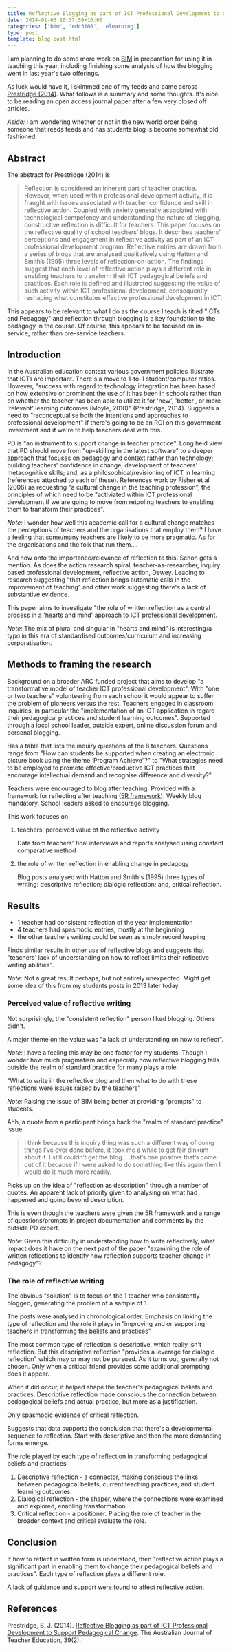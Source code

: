 ```yaml
---
title: Reflective Blogging as part of ICT Professional Development to Support Pedagogical Change
date: 2014-01-03 10:37:59+10:00
categories: ['bim', 'edc3100', 'elearning']
type: post
template: blog-post.html
---
```

I am planning to do some more work on [BIM](/blog2/research/bam-blog-aggregation-management/) in preparation for using it in teaching this year, including finishing some analysis of how the blogging went in last year's two offerings.

As luck would have it, I skimmed one of my feeds and came across [Prestridge (2014)](http://ro.ecu.edu.au/ajte/vol39/iss2/6/). What follows is a summary and some thoughts. It's nice to be reading an open access journal paper after a few very closed off articles.

_Aside:_ I am wondering whether or not in the new world order being someone that reads feeds and has students blog is become somewhat old fashioned.

## Abstract

The abstract for Prestridge (2014) is

> Reflection is considered an inherent part of teacher practice. However, when used within professional development activity, it is fraught with issues associated with teacher confidence and skill in reflective action. Coupled with anxiety generally associated with technological competency and understanding the nature of blogging, constructive reflection is difficult for teachers. This paper focuses on the reflective quality of school teachers’ blogs. It describes teachers’ perceptions and engagement in reflective activity as part of an ICT professional development program. Reflective entries are drawn from a series of blogs that are analysed qualitatively using Hatton and Smith’s (1995) three levels of reflection-on-action. The findings suggest that each level of reflective action plays a different role in enabling teachers to transform their ICT pedagogical beliefs and practices. Each role is defined and illustrated suggesting the value of such activity within ICT professional development, consequently reshaping what constitutes effective professional development in ICT.

This appears to be relevant to what I do as the course I teach is titled "ICTs and Pedagogy" and reflection through blogging is a key foundation to the pedagogy in the course. Of course, this appears to be focused on in-service, rather than pre-service teachers.

## Introduction

In the Australian education context various government policies illustrate that ICTs are important. There's a move to 1-to-1 student/computer ratios. However, "success with regard to technology integration has been based on how extensive or prominent the use of it has been in schools rather than on whether the teacher has been able to utilize it for 'new', 'better', or more 'relevant' learning outcomes (Moyle, 2010)" (Prestridge, 2014). Suggests a need to "reconceptualise both the intentions and approaches to professional development" if there's going to be an ROI on this government investment and if we're to help teachers deal with this.

PD is "an instrument to support change in teacher practice". Long held view that PD should move from "up-skilling in the latest software" to a deeper approach that focuses on pedagogy and context rather than technology; building teachers' confidence in change; development of teachers' metacognitive skills; and, as a philosophical/revisioning of ICT in learning (references attached to each of these). References work by Fisher et al (2006) as requesting "a cultural change in the teaching profession", the principles of which need to be "activiated within ICT professional development if we are going to move from retooling teachers to enabling them to transform their practices".

_Note:_ I wonder how well this academic call for a cultural change matches the perceptions of teachers and the organisations that employ them? I have a feeling that some/many teachers are likely to be more pragmatic. As for the organisations and the folk that run them....

And now onto the importance/relevance of reflection to this. Schon gets a mention. As does the action research spiral, teacher-as-researcher, inquiry based professional development, reflective action, Dewey. Leading to research suggesting "that reflection brings automatic calls in the improvement of teaching" and other work suggesting there's a lack of substantive evidence.

This paper aims to investigate "the role of written reflection as a central process in a 'hearts and mind' approach to ICT professional development.

_Note:_ The mix of plural and singular in "hearts and mind" is interesting/a typo in this era of standardised outcomes/curriculum and increasing corporatisation.

## Methods to framing the research

Background on a broader ARC funded project that aims to develop "a transformative model of teacher ICT professional development". With "one or two teachers" volunteering from each school it would appear to suffer the problem of pioneers versus the rest. Teachers engaged in classroom inquiries, in particular the "implementation of an ICT application in regard their pedagogical practices and student learning outcomes". Supported through a local school leader, outside expert, online discussion forum and personal blogging.

Has a table that lists the inquiry questions of the 8 teachers. Questions range from "How can students be supported when creating an electronic picture book using the theme ‘Program Achieve”?" to "What strategies need to be employed to promote effective/productive ICT practices that encourage intellectual demand and recognise difference and diversity?"

Teachers were encouraged to blog after teaching. Provided with a framework for reflecting after teaching ([5R framework](http://www.caresearch.com.au/Caresearch/Portals/4/OldSites/modules/fscommand/r_p_fs.pdf)). Weekly blog mandatory. School leaders asked to encourage blogging.

This work focuses on

1. teachers' perceived value of the reflective activity
    
    Data from teachers' final interviews and reports analysed using constant comparative method
    
2. the role of written reflection in enabling change in pedagogy
    
    Blog posts analysed with Hatton and Smith's (1995) three types of writing: descriptive reflection; dialogic reflection; and, critical reflection.
    

## Results

- 1 teacher had consistent reflection of the year implementation
- 4 teachers had spasmodic entries, mostly at the beginning
- the other teachers writing could be seen as simply record keeping

Finds similar results in other use of reflective blogs and suggests that "teachers' lack of understanding on how to reflect limits their reflective writing abilities".

_Note:_ Not a great result perhaps, but not entirely unexpected. Might get some idea of this from my students posts in 2013 later today.

### Perceived value of reflective writing

Not surprisingly, the "consistent reflection" person liked blogging. Others didn't.

A major theme on the value was "a lack of understanding on how to reflect".

_Note:_ I have a feeling this may be one factor for my students. Though I wonder how much pragmatism and especially how reflective blogging falls outside the realm of standard practice for many plays a role.

"What to write in the reflective blog and then what to do with these reflections were issues raised by the teachers"

_Note:_ Raising the issue of BIM being better at providing "prompts" to students.

Ahh, a quote from a participant brings back the "realm of standard practice" issue

> I think because this inquiry thing was such a different way of doing things I’ve ever done before, it took me a while to get fair dinkum about it. I still couldn’t get the blog.....that’s one positive that’s come out of it because if I were asked to do something like this again then I would do it much more readily.

Picks up on the idea of "reflection as description" through a number of quotes. An apparent lack of priority given to analysing on what had happened and going beyond description.

This is even though the teachers were given the 5R framework and a range of questions/prompts in project documentation and comments by the outside PD expert.

_Note:_ Given this difficulty in understanding how to write reflectively, what impact does it have on the next part of the paper "examining the role of written reflections to identify how reflection supports teacher change in pedagogy"?

### The role of reflective writing

The obvious "solution" is to focus on the 1 teacher who consistently blogged, generating the problem of a sample of 1.

The posts were analysed in chronological order. Emphasis on linking the type of reflection and the role it plays in "improving and or supporting teachers in transforming the beliefs and practices"

The most common type of reflection is descriptive, which really isn't reflection. But this descriptive reflection "provides a leverage for dialogic reflection" which may or may not be pursued. As it turns out, generally not chosen. Only when a critical friend provides some additional prompting does it appear.

When it did occur, it helped shape the teacher's pedagogical beliefs and practices. Descriptive reflection made conscious the connection between pedagogical beliefs and actual practice, but more as a justification.

Only spasmodic evidence of critical reflection.

Suggests that data supports the conclusion that there's a developmental sequence to reflection. Start with descriptive and then the more demanding forms emerge.

The role played by each type of reflection in transforming pedagogical beliefs and practices

1. Descriptive reflection - a connector, making conscious the links between pedagogical beliefs, current teaching practices, and student learning outcomes.
2. Dialogical reflection - the shaper, where the connections were examined and explored, enabling transformation.
3. Critical reflection - a positioner. Placing the role of teacher in the broader context and critical evaluate the role.

## Conclusion

If how to reflect in written form is understood, then "reflective action plays a significant part in enabling them to change their pedagogical beliefs and practices". Each type of reflection plays a different role.

A lack of guidance and support were found to affect reflective action.

## References

Prestridge, S. J. (2014). [Reflective Blogging as part of ICT Professional Development to Support Pedagogical Change](http://ro.ecu.edu.au/ajte/vol39/iss2/6/). The Australian Journal of Teacher Education, 39(2).